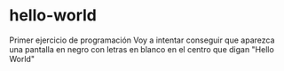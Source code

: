 # hello-world
Primer ejercicio de programación
Voy a intentar conseguir que aparezca una pantalla en negro con letras en blanco en el centro que digan "Hello World"
